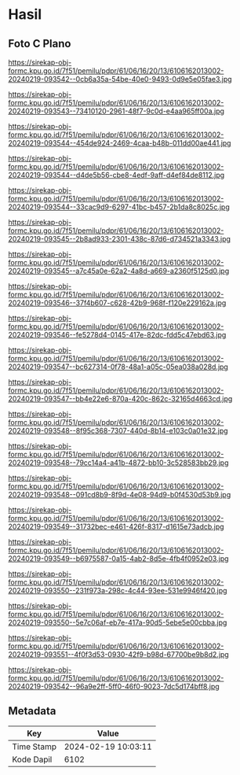 # Hasil

## Foto C Plano

https://sirekap-obj-formc.kpu.go.id/7f51/pemilu/pdpr/61/06/16/20/13/6106162013002-20240219-093542--0cb6a35a-54be-40e0-9493-0d9e5e05fae3.jpg

https://sirekap-obj-formc.kpu.go.id/7f51/pemilu/pdpr/61/06/16/20/13/6106162013002-20240219-093543--73410120-2961-48f7-9c0d-e4aa965ff00a.jpg

https://sirekap-obj-formc.kpu.go.id/7f51/pemilu/pdpr/61/06/16/20/13/6106162013002-20240219-093544--454de924-2469-4caa-b48b-011dd00ae441.jpg

https://sirekap-obj-formc.kpu.go.id/7f51/pemilu/pdpr/61/06/16/20/13/6106162013002-20240219-093544--d4de5b56-cbe8-4edf-9aff-d4ef84de8112.jpg

https://sirekap-obj-formc.kpu.go.id/7f51/pemilu/pdpr/61/06/16/20/13/6106162013002-20240219-093544--33cac9d9-6297-41bc-b457-2b1da8c8025c.jpg

https://sirekap-obj-formc.kpu.go.id/7f51/pemilu/pdpr/61/06/16/20/13/6106162013002-20240219-093545--2b8ad933-2301-438c-87d6-d734521a3343.jpg

https://sirekap-obj-formc.kpu.go.id/7f51/pemilu/pdpr/61/06/16/20/13/6106162013002-20240219-093545--a7c45a0e-62a2-4a8d-a669-a2360f5125d0.jpg

https://sirekap-obj-formc.kpu.go.id/7f51/pemilu/pdpr/61/06/16/20/13/6106162013002-20240219-093546--37f4b607-c628-42b9-968f-f120e229162a.jpg

https://sirekap-obj-formc.kpu.go.id/7f51/pemilu/pdpr/61/06/16/20/13/6106162013002-20240219-093546--fe5278d4-0145-417e-82dc-fdd5c47ebd63.jpg

https://sirekap-obj-formc.kpu.go.id/7f51/pemilu/pdpr/61/06/16/20/13/6106162013002-20240219-093547--bc627314-0f78-48a1-a05c-05ea038a028d.jpg

https://sirekap-obj-formc.kpu.go.id/7f51/pemilu/pdpr/61/06/16/20/13/6106162013002-20240219-093547--bb4e22e6-870a-420c-862c-32165d4663cd.jpg

https://sirekap-obj-formc.kpu.go.id/7f51/pemilu/pdpr/61/06/16/20/13/6106162013002-20240219-093548--8f95c368-7307-440d-8b14-e103c0a01e32.jpg

https://sirekap-obj-formc.kpu.go.id/7f51/pemilu/pdpr/61/06/16/20/13/6106162013002-20240219-093548--79cc14a4-a41b-4872-bb10-3c528583bb29.jpg

https://sirekap-obj-formc.kpu.go.id/7f51/pemilu/pdpr/61/06/16/20/13/6106162013002-20240219-093548--091cd8b9-8f9d-4e08-94d9-b0f4530d53b9.jpg

https://sirekap-obj-formc.kpu.go.id/7f51/pemilu/pdpr/61/06/16/20/13/6106162013002-20240219-093549--31732bec-e461-426f-8317-d1615e73adcb.jpg

https://sirekap-obj-formc.kpu.go.id/7f51/pemilu/pdpr/61/06/16/20/13/6106162013002-20240219-093549--b6975587-0a15-4ab2-8d5e-4fb4f0952e03.jpg

https://sirekap-obj-formc.kpu.go.id/7f51/pemilu/pdpr/61/06/16/20/13/6106162013002-20240219-093550--231f973a-298c-4c44-93ee-531e9946f420.jpg

https://sirekap-obj-formc.kpu.go.id/7f51/pemilu/pdpr/61/06/16/20/13/6106162013002-20240219-093550--5e7c06af-eb7e-417a-90d5-5ebe5e00cbba.jpg

https://sirekap-obj-formc.kpu.go.id/7f51/pemilu/pdpr/61/06/16/20/13/6106162013002-20240219-093551--4f0f3d53-0930-42f9-b98d-67700be9b8d2.jpg

https://sirekap-obj-formc.kpu.go.id/7f51/pemilu/pdpr/61/06/16/20/13/6106162013002-20240219-093542--96a9e2ff-5ff0-46f0-9023-7dc5d174bff8.jpg


## Metadata

| Key        | Value               |
| ---------- | ------------------- |
| Time Stamp | 2024-02-19 10:03:11 |
| Kode Dapil | 6102                |



